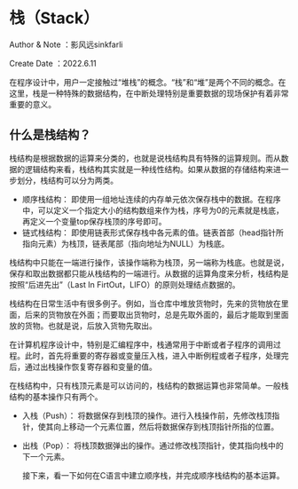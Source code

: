 # 栈（Stack）
Author & Note ：影风远sinkfarli

Create Date ：2022.6.11

在程序设计中，用户一定接触过“堆栈”的概念。“栈”和“堆”是两个不同的概念。在这里，栈是一种特殊的数据结构，在中断处理特别是重要数据的现场保护有着非常重要的意义。

## 什么是栈结构？
栈结构是根据数据的运算来分类的，也就是说栈结构具有特殊的运算规则。而从数据的逻辑结构来看，栈结构其实就是一种线性结构。如果从数据的存储结构来进一步划分，栈结构可以分为两类。
- 顺序栈结构：
  即使用一组地址连续的内存单元依次保存栈中的数据。在程序中，可以定义一个指定大小的结构数组来作为栈，序号为0的元素就是栈底，再定义一个变量top保存栈顶的序号即可。
- 链式栈结构：
  即使用链表形式保存栈中各元素的值。链表首部（head指针所指向元素）为栈顶，链表尾部（指向地址为NULL）为栈底。

栈结构中只能在一端进行操作，该操作端称为栈顶，另一端称为栈底。也就是说，保存和取出数据都只能从栈结构的一端进行。从数据的运算角度来分析，栈结构是按照“后进先出”（Last In FirtOut，LIFO）的原则处理结点数据的。

栈结构在日常生活中有很多例子。例如，当仓库中堆放货物时，先来的货物放在里面，后来的货物放在外面；而要取出货物时，总是先取外面的，最后才能取到里面放的货物。也就是说，后放入货物先取出。

在计算机程序设计中，特别是汇编程序中，栈通常用于中断或者子程序的调用过程。此时，首先将重要的寄存器或变量压入栈，进入中断例程或者子程序，处理完后，通过出栈操作恢复寄存器和变量的值。

在栈结构中，只有栈顶元素是可以访问的，栈结构的数据运算也非常简单。一般栈结构的基本操作只有两个。
- 入栈（Push）：
  将数据保存到栈顶的操作。进行入栈操作前，先修改栈顶指针，使其向上移动一个元素位置，然后将数据保存到栈顶指针所指的位置。
- 出栈（Pop）：
  将栈顶数据弹出的操作。通过修改栈顶指针，使其指向栈中的下一个元素。
  
  接下来，看一下如何在C语言中建立顺序栈，并完成顺序栈结构的基本运算。